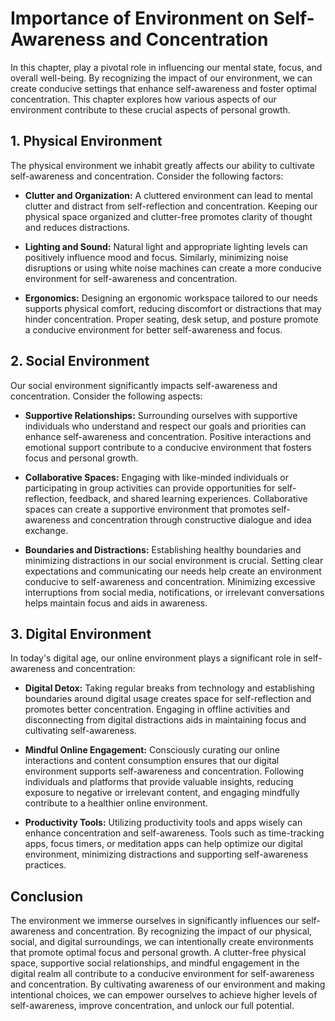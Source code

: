 Importance of Environment on Self-Awareness and Concentration
======================================================================

In this chapter, play a pivotal role in influencing our mental state, focus, and overall well-being. By recognizing the impact of our environment, we can create conducive settings that enhance self-awareness and foster optimal concentration. This chapter explores how various aspects of our environment contribute to these crucial aspects of personal growth.

**1. Physical Environment**
---------------------------

The physical environment we inhabit greatly affects our ability to cultivate self-awareness and concentration. Consider the following factors:

* **Clutter and Organization:** A cluttered environment can lead to mental clutter and distract from self-reflection and concentration. Keeping our physical space organized and clutter-free promotes clarity of thought and reduces distractions.

* **Lighting and Sound:** Natural light and appropriate lighting levels can positively influence mood and focus. Similarly, minimizing noise disruptions or using white noise machines can create a more conducive environment for self-awareness and concentration.

* **Ergonomics:** Designing an ergonomic workspace tailored to our needs supports physical comfort, reducing discomfort or distractions that may hinder concentration. Proper seating, desk setup, and posture promote a conducive environment for better self-awareness and focus.

**2. Social Environment**
-------------------------

Our social environment significantly impacts self-awareness and concentration. Consider the following aspects:

* **Supportive Relationships:** Surrounding ourselves with supportive individuals who understand and respect our goals and priorities can enhance self-awareness and concentration. Positive interactions and emotional support contribute to a conducive environment that fosters focus and personal growth.

* **Collaborative Spaces:** Engaging with like-minded individuals or participating in group activities can provide opportunities for self-reflection, feedback, and shared learning experiences. Collaborative spaces can create a supportive environment that promotes self-awareness and concentration through constructive dialogue and idea exchange.

* **Boundaries and Distractions:** Establishing healthy boundaries and minimizing distractions in our social environment is crucial. Setting clear expectations and communicating our needs help create an environment conducive to self-awareness and concentration. Minimizing excessive interruptions from social media, notifications, or irrelevant conversations helps maintain focus and aids in awareness.

**3. Digital Environment**
--------------------------

In today's digital age, our online environment plays a significant role in self-awareness and concentration:

* **Digital Detox:** Taking regular breaks from technology and establishing boundaries around digital usage creates space for self-reflection and promotes better concentration. Engaging in offline activities and disconnecting from digital distractions aids in maintaining focus and cultivating self-awareness.

* **Mindful Online Engagement:** Consciously curating our online interactions and content consumption ensures that our digital environment supports self-awareness and concentration. Following individuals and platforms that provide valuable insights, reducing exposure to negative or irrelevant content, and engaging mindfully contribute to a healthier online environment.

* **Productivity Tools:** Utilizing productivity tools and apps wisely can enhance concentration and self-awareness. Tools such as time-tracking apps, focus timers, or meditation apps can help optimize our digital environment, minimizing distractions and supporting self-awareness practices.

Conclusion
----------

The environment we immerse ourselves in significantly influences our self-awareness and concentration. By recognizing the impact of our physical, social, and digital surroundings, we can intentionally create environments that promote optimal focus and personal growth. A clutter-free physical space, supportive social relationships, and mindful engagement in the digital realm all contribute to a conducive environment for self-awareness and concentration. By cultivating awareness of our environment and making intentional choices, we can empower ourselves to achieve higher levels of self-awareness, improve concentration, and unlock our full potential.

